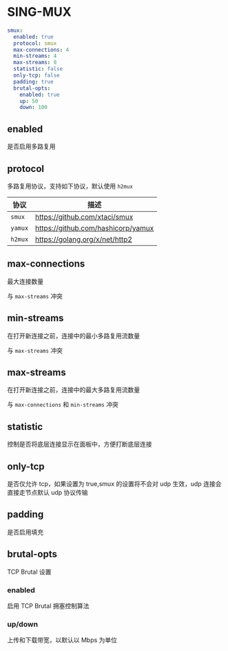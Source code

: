 # SING-MUX

```{.yaml linenums="1"}
smux:
  enabled: true
  protocol: smux
  max-connections: 4
  min-streams: 4
  max-streams: 0
  statistic: false
  only-tcp: false
  padding: true
  brutal-opts:
    enabled: true
    up: 50
    down: 100
```

## enabled

是否启用多路复用

## protocol

多路复用协议，支持如下协议，默认使用 `h2mux`

| 协议     | 描述                                |
|---------|------------------------------------|
| `smux`  | <https://github.com/xtaci/smux>      |
| `yamux` | <https://github.com/hashicorp/yamux> |
| `h2mux` | <https://golang.org/x/net/http2>     |

## max-connections

最大连接数量

与 `max-streams` 冲突

## min-streams

在打开新连接之前，连接中的最小多路复用流数量

与 `max-streams` 冲突

## max-streams

在打开新连接之前，连接中的最大多路复用流数量

与 `max-connections` 和 `min-streams` 冲突

## statistic

控制是否将底层连接显示在面板中，方便打断底层连接

## only-tcp

是否仅允许 tcp，如果设置为 true,smux 的设置将不会对 udp 生效，udp 连接会直接走节点默认 udp 协议传输

## padding

是否启用填充

## brutal-opts

TCP Brutal 设置

### enabled

启用 TCP Brutal 拥塞控制算法

### up/down

上传和下载带宽，以默认以 Mbps 为单位

